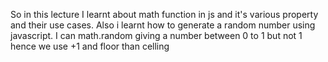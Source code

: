 So in this lecture I learnt about math function in js and it's various property and their use cases.
Also i learnt how to generate a random number using javascript.
I can math.random giving a number between 0 to 1 but not 1 hence we use +1 and floor than celling